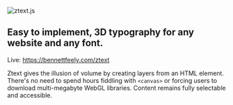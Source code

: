 ![ztext.js](https://bennettfeely.com/ztext/img/logo.png)

## Easy to implement, 3D typography for any website and any font.

Live: https://bennettfeely.com/ztext

Ztext gives the illusion of volume by creating layers from an HTML element. There's no need to spend hours fiddling with `<canvas>` or forcing users to download multi-megabyte WebGL libraries. Content remains fully selectable and accessible.
